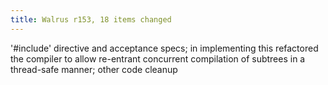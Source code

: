 ```yaml
---
title: Walrus r153, 18 items changed
---
```


'\#include' directive and acceptance specs; in implementing this refactored the compiler to allow re-entrant concurrent compilation of subtrees in a thread-safe manner; other code cleanup
